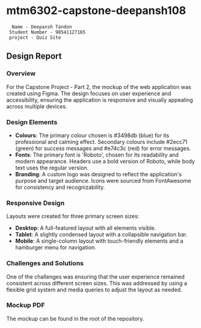 # mtm6302-capstone-deepansh108

```http
  Name - Deepansh Tandon
 Student Number - 90541127165
 project - Quiz Site 
```
## Design Report

### Overview
For the Capstone Project - Part 2, the mockup of the web application was created using Figma. The design focuses on user experience and accessibility, ensuring the application is responsive and visually appealing across multiple devices.

### Design Elements
- **Colours**: The primary colour chosen is #3498db (blue) for its professional and calming effect. Secondary colours include #2ecc71 (green) for success messages and #e74c3c (red) for error messages.
- **Fonts**: The primary font is 'Roboto', chosen for its readability and modern appearance. Headers use a bold version of Roboto, while body text uses the regular version.
- **Branding**: A custom logo was designed to reflect the application's purpose and target audience. Icons were sourced from FontAwesome for consistency and recognizability.

### Responsive Design
Layouts were created for three primary screen sizes:
- **Desktop**: A full-featured layout with all elements visible.
- **Tablet**: A slightly condensed layout with a collapsible navigation bar.
- **Mobile**: A single-column layout with touch-friendly elements and a hamburger menu for navigation.

### Challenges and Solutions
One of the challenges was ensuring that the user experience remained consistent across different screen sizes. This was addressed by using a flexible grid system and media queries to adjust the layout as needed.

### Mockup PDF
The mockup can be found in the root of the repository.
